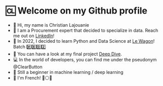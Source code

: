 # :cl: Welcome on my Github profile

- 👋 Hi, my name is Christian Lajouanie
- :briefcase: I am a Procurement expert that decided to specialize in data. Reach me out on [LinkedIn](https://www.linkedin.com/in/christianlajouanie "The best Procurement data expert !")!
- :train: In 2022, I decided to learn Python and Data Science at [Le Wagon](https://www.lewagon.com/)! Batch :hash::eight::zero::two:
- :whale: You can have a look at my final project [Deep Dive](https://share.streamlit.io/christiandescodes/lewagon-deepdive-front/app.py).
- :computer: In the world of developers, you can find me under the pseudonym @ClearButton
- :beginner: Still a beginner in machine learning / deep learning
- :frog: I'm French! :large_blue_circle::white_circle::red_circle:

<!--
**ClearButton/ClearButton** is a ✨ _special_ ✨ repository because its `README.md` (this file) appears on your GitHub profile.
-->
